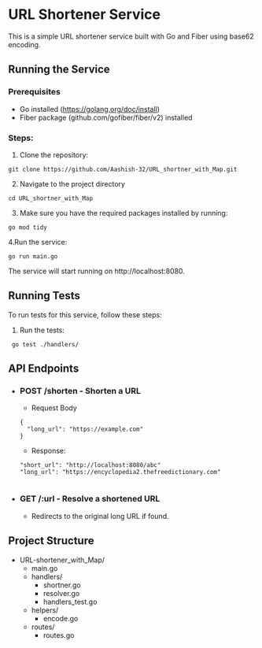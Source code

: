 # URL Shortener Service
This is a simple URL shortener service built with Go and Fiber using base62 encoding.
## Running the Service
### Prerequisites
- Go installed (https://golang.org/doc/install)
- Fiber package (github.com/gofiber/fiber/v2) installed

### Steps:
1. Clone the repository:
```
git clone https://github.com/Aashish-32/URL_shortner_with_Map.git
```
2. Navigate to the project directory
```
cd URL_shortner_with_Map
```
3. Make sure you have the required packages installed by running:
```
go mod tidy
```
4.Run the service:
```
go run main.go
```
The service will start running on http://localhost:8080.

## Running Tests
To run tests for this service, follow these steps:


1. Run the tests:
```
 go test ./handlers/
```

## API Endpoints
- ### POST /shorten - Shorten a URL
  - Request Body
  ```
  {
    "long_url": "https://example.com"
  }
  ```
  - Response:
  ```
  "short_url": "http://localhost:8080/abc"
  "long_url": "https://encyclopedia2.thefreedictionary.com"
  
  
  ```

- ### GET /:url - Resolve a shortened URL
  - Redirects to the original long URL if found.




## Project Structure
- URL-shortener_with_Map/
    - main.go
    - handlers/
        - shortner.go
        - resolver.go
        - handlers_test.go
    - helpers/
        - encode.go
    - routes/
        - routes.go



